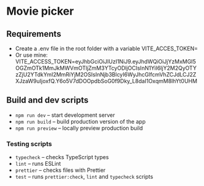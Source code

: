 # Movie picker

## Requirements

- Create a .env file in the root folder with a variable VITE_ACCES_TOKEN=
- Or use mine: VITE_ACCESS_TOKEN=eyJhbGciOiJIUzI1NiJ9.eyJhdWQiOiJjYzMxMGI5OGZmOTk1MmJkMWVmOTljZmM3YTcyODljOCIsInN1YiI6IjY2M2QyOTYzZjU2YTdkYmI2MmRiYjM2OSIsInNjb3BlcyI6WyJhcGlfcmVhZCJdLCJ2ZXJzaW9uIjoxfQ.Y6o5V7dDOOpdbSoG0f9Dky_L8daI1OxqmM8lhYt0UHM

## Build and dev scripts

- `npm run dev` – start development server
- `npm run build` – build production version of the app
- `npm run preview` – locally preview production build

### Testing scripts

- `typecheck` – checks TypeScript types
- `lint` – runs ESLint
- `prettier` – checks files with Prettier
- `test` – runs `prettier:check`, `lint` and `typecheck` scripts
